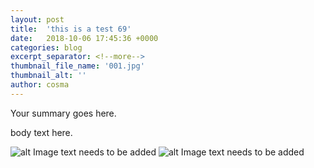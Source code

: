 ```yaml
---
layout: post
title:  'this is a test 69'
date:   2018-10-06 17:45:36 +0000
categories: blog
excerpt_separator: <!--more-->
thumbnail_file_name: '001.jpg'
thumbnail_alt: ''
author: cosma
---
```


Your summary goes here.

<!--more-->
body text here.

![alt Image text needs to be added](/assets/images/sz_large/000000000.jpg)
![alt Image text needs to be added](/assets/images/sz_small/000000000.jpg)